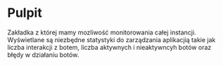 # Pulpit

Zakładka z której mamy mozliwość monitorowania całej instancji. Wyświetlane są niezbędne statystyki do zarządzania aplikacjią takie jak liczba interakcji z botem, liczba aktywnych i nieaktywncyh botów oraz błędy w działaniu botów.
